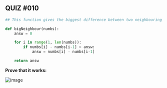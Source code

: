 ## QUIZ #010
```.py
## This function gives the biggest difference between two neighbouring numbers

def bigNeighbour(numbs):
    answ = 0

    for i in range(1, len(numbs)):
        if numbs[i] - numbs[i-1] > answ:
            answ = numbs[i] - numbs[i-1]

    return answ
```

**Prove that it works:**

![image](https://user-images.githubusercontent.com/88994602/141215149-4558b1fc-5dc5-4c9d-9e5d-77149e99e7e3.png)
